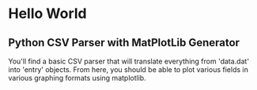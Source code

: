 # Hello World

## Python CSV Parser with MatPlotLib Generator
You'll find a basic CSV parser that will translate everything from 'data.dat' into 'entry' objects. From here, you should be able to plot various fields in various graphing formats using matplotlib. 
